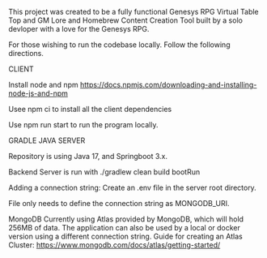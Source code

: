 This project was created to be a fully functional Genesys RPG Virtual Table Top and GM Lore and Homebrew Content Creation Tool built by a solo devloper with a love for the Genesys RPG.

For those wishing to run the codebase locally. Follow the following directions.

CLIENT

Install node and npm
https://docs.npmjs.com/downloading-and-installing-node-js-and-npm

Usee npm ci to install all the client dependencies

Use npm run start to run the program locally.

GRADLE JAVA SERVER

Repository is using Java 17, and Springboot 3.x.

Backend Server is run with ./gradlew clean build bootRun

Adding a connection string:
Create an .env file in the server root directory.

File only needs to define the connection string as MONGODB_URI.

MongoDB
Currently using Atlas provided by MongoDB, which will hold 256MB of data. The application can also be used by a local or docker version using a different connection string.
Guide for creating an Atlas Cluster: https://www.mongodb.com/docs/atlas/getting-started/
